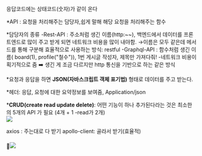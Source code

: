 응답코드에는 상태코드(숫자)가 같이 온다

*API : 요청을 처리해주는 담당자,쉽게 말해 해당 요청을 처리해주는 함수 

*담당자의 종류
-Rest-API : 주소처럼 생긴 이름(http:~~), 백엔드에서 데이터를 프론트엔드로 많이 주고 받게 되면 네트워크 비용을 많이 내야함.
→이름은 모두 같은데 메서드를 통해 구분해 효율적으로 사용하는 방식: restful
-Graphql-API : 함수처럼 생긴 이름( board(1), profile("철수")),
1번 게시글 작성자, 제목만 가져다줘! -네트워크 비용이 획기적으로 줌
➡️ 생긴 게 조금 다르지만 http 통신을 기반으로 하는 같은 방식
   
*요청과 응답을 하면 **JSON(자바스크립트 객체 표기법)** 형태로 데이터를 주고 받는다.

*헤더: 응답, 요청에 대한 요약정보를 보여줌, Application/json

***CRUD(create read update delete)**: 어떤 기능이 하나 추가된다라는 것은 최소한의 5개의 API 가 필요 (4개 + 1 -read가 2개)  
![](https://velog.velcdn.com/images/ahk1106/post/8651a602-2d2b-4794-ac84-a28c5ca4dbf1/image.png)

axios : 주는대로 다 받기
apollo-client: 골라서 받기(효율적)


#### 📌![](https://velog.velcdn.com/images/ahk1106/post/740d35f7-9b9e-49e9-8d30-6dc4b8964d31/image.png)
